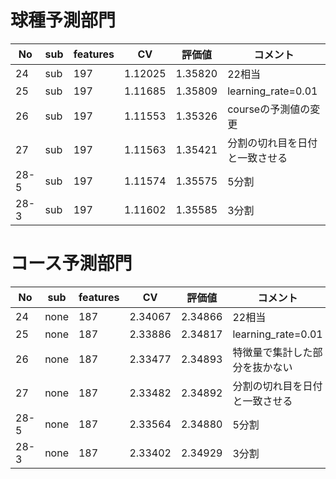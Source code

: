 # 球種予測部門

|No|sub|features|CV|評価値|コメント|
|----|----|----|----|----|----|
|24|sub|197|1.12025|1.35820|22相当|
|25|sub|197|1.11685|1.35809|learning_rate=0.01|
|26|sub|197|1.11553|1.35326|courseの予測値の変更|
|27|sub|197|1.11563|1.35421|分割の切れ目を日付と一致させる|
|28-5|sub|197|1.11574|1.35575|5分割|
|28-3|sub|197|1.11602|1.35585|3分割|

# コース予測部門

|No|sub|features|CV|評価値|コメント|
|----|----|----|----|----|----|
|24|none|187|2.34067|2.34866|22相当|
|25|none|187|2.33886|2.34817|learning_rate=0.01|
|26|none|187|2.33477|2.34893|特徴量で集計した部分を抜かない|
|27|none|187|2.33482|2.34892|分割の切れ目を日付と一致させる|
|28-5|none|187|2.33564|2.34880|5分割|
|28-3|none|187|2.33402|2.34929|3分割|

